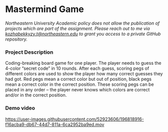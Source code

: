 # Mastermind Game

_Northeastern University Academic policy does not allow the publication of projects which are part of the assignment. Please reach out to me via kozhabekkyzy.t@northeastern.edu to grant you access to a private GitHub repository._

### Project Description
Coding-breaking board game for one player. The player needs to guess the 4-color “secret code” in 10 rounds. After each guess, scoring pegs of different colors are used to show the player how many correct guesses they had got. Red pegs mean a correct color but out of position, black pegs mean a correct color in the correct position. These scoring pegs can be placed in any order – the player never knows which colors are correct and/or in the correct position.

### Demo video


https://user-images.githubusercontent.com/52923606/196818916-f16acba9-db67-44d7-811a-6ca2952ba9ed.mov
